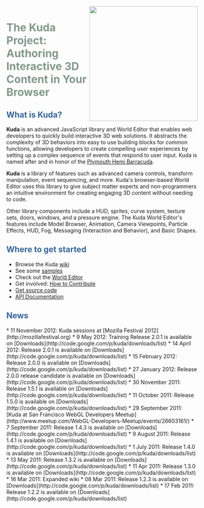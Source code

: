 <img src='http://www.mistralpediatric.org/kuda/room.jpg' align='right' width='285' height='302' />

<h1><font color='#81988C'>The Kuda Project: Authoring Interactive 3D Content in Your Browser</font></h1>

<h2><font color='#336699'>What is Kuda?</font></h2>

**Kuda** is an advanced JavaScript library and World Editor that enables web developers to quickly build interactive 3D web solutions. It abstracts the complexity of 3D behaviors into easy to use building blocks for common functions, allowing developers to create compelling user experiences by setting up a complex sequence of events that respond to user input. Kuda is named after and in honor of the [Plymouth Hemi Barracuda](http://www.google.com/search?q=plymouth+hemi+cuda&um=1&ie=UTF-8&tbm=isch&source=og&sa=N&hl=en&tab=wi&biw=1280&bih=937).

**Kuda** is a library of features such as advanced camera controls, transform manipulation, event sequencing, and more. Kuda's browser-based World Editor uses this library to give subject matter experts and non-programmers an intuitive environment for creating engaging 3D content without needing to code.

Other library components include a HUD, sprites, curve system, texture sets, doors, windows, and a pressure engine. The Kuda World Editor's features include Model Browser, Animation, Camera Viewpoints, Particle Effects, HUD, Fog, Messaging (Interaction and Behavior), and Basic Shapes.

<h2><font color='#336699'>Where to get started</font></h2>

  * Browse the Kuda [wiki](Main.md)
  * See some [samples](Samples.md)
  * Check out the [World Editor](WorldEditor.md)
  * Get involved: [How to Contribute](HowToContribute.md)
  * [Get source code](http://code.google.com/p/kuda/source/checkout)
  * [API Documentation](http://stable.kuda.googlecode.com/hg/public/doc/index.html)


> <a href='Hidden comment: * Use stable releases, follow link above.'></a>
> <a href='Hidden comment: * Use community efforts, check project status here'></a>
> <a href='Hidden comment: * IRC chat #kuda'></a>



<h2><font color='#336699'>News</font></h2>
  * 11 November 2012: Kuda sessions at [Mozilla Festival 2012](http://mozillafestival.org)
  * 9 May 2012: Training Release 2.0.1 is available on [Downloads](http://code.google.com/p/kuda/downloads/list)
  * 14 April 2012: Release 2.0.1 is available on [Downloads](http://code.google.com/p/kuda/downloads/list)
  * 15 February 2012: Release 2.0.0 is available on [Downloads](http://code.google.com/p/kuda/downloads/list)
  * 27 January 2012: Release 2.0.0 release candidate is available on [Downloads](http://code.google.com/p/kuda/downloads/list)
  * 30 November 2011: Release 1.5.1 is available on [Downloads](http://code.google.com/p/kuda/downloads/list)
  * 11 October 2011: Release 1.5.0 is available on [Downloads](http://code.google.com/p/kuda/downloads/list)
  * 29 September 2011: [Kuda at San Francisco WebGL Developers Meetup](http://www.meetup.com/WebGL-Developers-Meetup/events/26603161/)
  * 7 September 2011: Release 1.4.3 is available on [Downloads](http://code.google.com/p/kuda/downloads/list)
  * 9 August 2011: Release 1.4.1 is available on [Downloads](http://code.google.com/p/kuda/downloads/list)
  * 1 July 2011: Release 1.4.0 is available on [Downloads](http://code.google.com/p/kuda/downloads/list)
  * 13 May 2011: Release 1.3.2 is available on [Downloads](http://code.google.com/p/kuda/downloads/list)
  * 11 Apr 2011: Release 1.3.0 is available on [Downloads](http://code.google.com/p/kuda/downloads/list)
  * 16 Mar 2011: Expanded wiki
  * 08 Mar 2011: Release 1.2.3 is available on [Downloads](http://code.google.com/p/kuda/downloads/list)
  * 17 Feb 2011: Release 1.2.2 is available on [Downloads](http://code.google.com/p/kuda/downloads/list)

